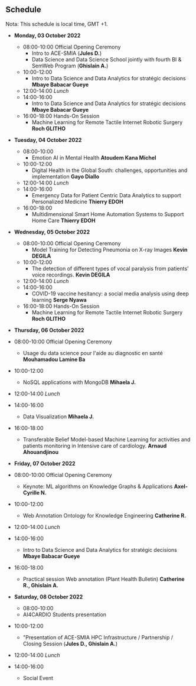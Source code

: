 
## Schedule
Nota: This schedule is local time, GMT +1. 

- **Monday, 03 October 2022**
  - 08:00-10:00 Official Opening Ceremony
    - Intro to ACE-SMIA (**Jules D.**)
    - Data Science and Data Science School jointly with fourth  BI & SemWeb Program (**Ghislain A.**)
  - 10:00-12:00 
    - Intro to Data Science and Data Analytics for stratégic decisions **Mbaye Babacar Gueye**
  - 12:00-14:00 *Lunch*
  - 14:00-16:00 
    - Intro to Data Science and Data Analytics for stratégic decisions **Mbaye Babacar Gueye**
  - 16:00-18:00 Hands-On Session
    - Machine Learning for Remote Tactile Internet Robotic Surgery
        **Roch GLITHO**

- **Tuesday, 04 October 2022**
  - 08:00-10:00 
    - Emotion AI in Mental Health 
       **Atoudem Kana Michel**
  - 10:00-12:00 
    -  Digital Health in the Global South: challenges, opportunities and implementation
       **Gayo Diallo**
  - 12:00-14:00 *Lunch*
  - 14:00-16:00 
    - Emergency Data for Patient Centric Data Analytics to support Personalized Medicine
       **Thierry EDOH** 
  - 16:00-18:00 
    - Multidimensional Smart Home Automation Systems to Support Home Care 
       **Thierry EDOH**
      
  
- **Wednesday, 05 October 2022**
  - 08:00-10:00 Official Opening Ceremony
    - Model Training for Detecting Pneumonia on X-ray Images
       **Kevin DEGILA**
  - 10:00-12:00 
    - The detection of different types of vocal paralysis from patients’ voice recordings. 
      **Kevin DEGILA**
  - 12:00-14:00 *Lunch*
  - 14:00-16:00 
    - COVID-19 vaccine hesitancy: a social media analysis using deep learning
     **Serge Nyawa**
  - 16:00-18:00 Hands-On Session
    - Machine Learning for Remote Tactile Internet Robotic Surgery
        **Roch GLITHO**
- **Thursday, 06 October 2022**
 - 08:00-10:00 Official Opening Ceremony
    - Usage du data science  pour l'aide au diagnostic en santé
       **Mouhamadou Lamine Ba**
  - 10:00-12:00 
    - NoSQL applications with MongoDB
      **Mihaela J.**
  - 12:00-14:00 *Lunch*
  - 14:00-16:00 
    - Data Visualization
     **Mihaela J.**
  - 16:00-18:00 
    - Transferable Belief Model-based Machine Learning for activities and patients monitoring in Intensive care of cardiology. 
      **Arnaud Ahouandjinou**
- **Friday, 07 October 2022**
 - 08:00-10:00 Official Opening Ceremony
    - Keynote: ML algorithms on Knowledge Graphs & Applications
     **Axel-Cyrille N.**
  - 10:00-12:00 
    - Web Annotation Ontology for Knowledge Engineering
      **Catherine R.**
  - 12:00-14:00 *Lunch*
  - 14:00-16:00 
    - Intro to Data Science and Data Analytics for stratégic decisions **Mbaye Babacar Gueye**
  - 16:00-18:00 
    - Practical session Web annotation (Plant Health Bulletin)
     **Catherine R., Ghislain A.**
-  **Saturday, 08 October 2022**
   - 08:00-10:00 
    - AI4CARDIO Students presentation
  - 10:00-12:00 
    - "Presentation of ACE-SMIA HPC Infrastructure / Partnership / Closing Session (**Jules D., Ghislain A.**) 
  - 12:00-14:00 *Lunch*
  - 14:00-16:00 
    - Social Event 

